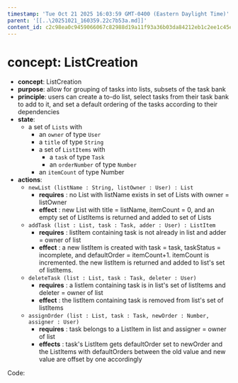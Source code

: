 ```yaml
---
timestamp: 'Tue Oct 21 2025 16:03:59 GMT-0400 (Eastern Daylight Time)'
parent: '[[..\20251021_160359.22c7b53a.md]]'
content_id: c2c98ea0c9459066067c82988d19a11f93a36b03da84212eb1c2ee1c45e5be8f
---
```


# concept: ListCreation

* **concept**: ListCreation
* **purpose**: allow for grouping of tasks into lists, subsets of the task bank
* **principle**: users can create a to-do list, select tasks from their task bank to add to it, and set a default ordering of the tasks according to their dependencies
* **state**:
  * a set of `Lists` with
    * an `owner` of type `User`
    * a `title` of type `String`
    * a set of `ListItems` with
      * a `task` of type `Task`
      * an `orderNumber` of type `Number`
    * an `itemCount` of type Number
* **actions**:
  * `newList (listName : String, listOwner : User) : List`
    * **requires** : no List with listName exists in set of Lists with owner = listOwner
    * **effect** : new List with title = listName, itemCount = 0, and an empty set of ListItems is returned and added to set of Lists
  * `addTask (list : List, task : Task, adder : User) : ListItem`
    * **requires** : listItem containing task is not already in list and adder = owner of list
    * **effect** : a new listItem is created with task = task, taskStatus = incomplete, and defaultOrder = itemCount+1. itemCount is incremented. the new listItem is returned and added to list's set of listItems.
  * `deleteTask (list : List, task : Task, deleter : User)`
    * **requires** : a listIem containing task is in list's set of listItems and deleter = owner of list
    * **effect** : the listItem containing task is removed from list's set of listItems
  * `assignOrder (list : List, task : Task, newOrder : Number, assigner : User)`
    * **requires** : task belongs to a ListItem in list and assigner = owner of list
    * **effects** : task's ListItem gets defaultOrder set to newOrder and the ListItems with defaultOrders between the old value and new value are offset by one accordingly

Code:
